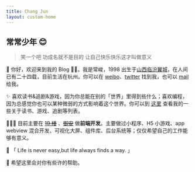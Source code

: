 ```yaml
---
title: Chang Jun
layout: custom-home
---
```


## 常常少年 😊


> 笑一个吧 功成名就不是目的 让自己快乐快乐这才叫做意义

🚀 你好，欢迎来到我的 Blog 👏🏻。我是常峻，1998 出生于[山西临汾翼城](https://baike.baidu.com/item/%E7%BF%BC%E5%9F%8E%E5%8E%BF/3190475)，在人间已有二十四载，目前生活在杭州。你可以在 [weibo](https://weibo.com/u/5484931522)、[twitter](https://twitter.com/52chinaweb) 找到我，也可以 [mail](mailto:52chinaweb@gmail.com) 给我。

✨ 喜欢读书&追剧&游戏，因为你总能在别的「世界」里得到些什么；喜欢编程，因为总感觉你也可以某种微弱的方式影响着这个世界。你可以到 [这里](https://cj-listify.netlify.app/) 查看我的一些关于读书、游戏、追剧等列表。

👨🏻‍💻 目前主要在 [~~19 楼~~](https://www.19lou.com/) 、[~~御安~~](http://www.yuan-info.com/#/index) 做**前端开发**。主要做过小程序、H5 小游戏、app webview 混合开发、可视化大屏、组件库、后台系统等；仅仅希望自己的工作能够有意义。

🌈 「 Life is never easy,but life always finds a way. 」

🌟 希望这里会对你有些许的帮助。
